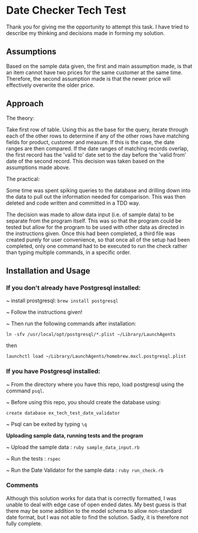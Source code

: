 # Date Checker Tech Test

Thank you for giving me the opportunity to attempt this task. I have tried to describe my thinking and decisions made in forming my solution.

## Assumptions

Based on the sample data given, the first and main assumption made, is that an item cannot have two prices for the same customer at the same time. Therefore, the second assumption made is that the newer price will effectively overwrite the older price.


## Approach

The theory:

Take first row of table. Using this as the base for the query, iterate through each of the other rows to determine if any of the other rows have matching fields for product, customer and measure. If this is the case, the date ranges are then compared. If the date ranges of matching records overlap, the first record has the 'valid to' date set to the day before the 'valid from' date of the second record. This decision was taken based on the assumptions made above.

The practical:

Some time was spent spiking queries to the database and drilling down into the data to pull out the information needed for comparison. This was then deleted and code written and committed in a TDD way.

The decision was made to allow data input (i.e. of sample data) to be separate from the program itself. This was so that the program could be tested but allow for the program to be used with other data as directed in the instructions given. Once this had been completed, a third file was created purely for user convenience, so that once all of the setup had been completed, only one command had to be executed to run the check rather than typing multiple commands, in a specific order.  


## Installation and Usage

### If you **don't** already have Postgresql installed:

~ install prostgresql:
`brew install postgresql`

~ Follow the instructions given!

~ Then run the following commands after installation:

`ln -sfv /usr/local/opt/postgresql/*.plist ~/Library/LaunchAgents`

then

`launchctl load ~/Library/LaunchAgents/homebrew.mxcl.postgresql.plist`


### If you **have Postgresql installed**:

~ From the directory where you have this repo, load postgresql using the command `psql`.

~ Before using this repo, you should create the database using:

`create database ex_tech_test_date_validator`

~ Psql can be exited by typing `\q`

**Uploading sample data, running tests and the program**

~ Upload the sample data : `ruby sample_data_input.rb`

~ Run the tests : `rspec`

~ Run the Date Validator for the sample data : `ruby run_check.rb`

### Comments

Although this solution works for data that is correctly formatted, I was unable to deal with edge case of open ended dates. My best guess is that there may be some addition to the model schema to allow non-standard date format, but I was not able to find the solution. Sadly, it is therefore not fully complete.

